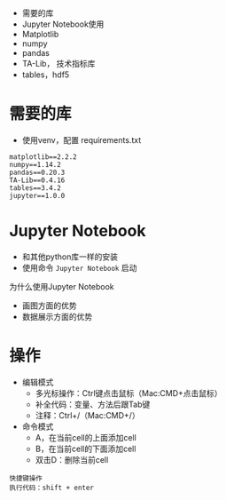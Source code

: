- 需要的库
- Jupyter Notebook使用
- Matplotlib
- numpy
- pandas
- TA-Lib， 技术指标库
- tables，hdf5

# 需要的库
- 使用venv，配置 requirements.txt

```
matplotlib==2.2.2
numpy==1.14.2
pandas==0.20.3
TA-Lib==0.4.16
tables==3.4.2
jupyter==1.0.0
```

# Jupyter Notebook
- 和其他python库一样的安装
- 使用命令 `Jupyter Notebook` 启动

为什么使用Jupyter Notebook
- 画图方面的优势
- 数据展示方面的优势

# 操作
- 编辑模式
	- 多光标操作：Ctrl键点击鼠标（Mac:CMD+点击鼠标）
	- 补全代码：变量、方法后跟Tab键
	- 注释：Ctrl+/（Mac:CMD+/）
- 命令模式
	- A，在当前cell的上面添加cell
	- B，在当前cell的下面添加cell
	- 双击D：删除当前cell
```
快捷键操作
执行代码：shift + enter

```
